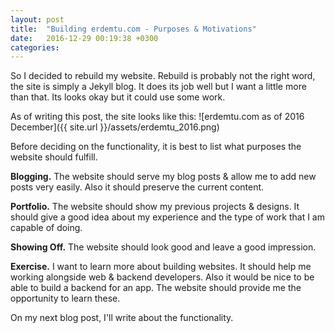 ```yaml
---
layout: post
title:  "Building erdemtu.com - Purposes & Motivations"
date:   2016-12-29 00:19:38 +0300
categories:
---
```


So I decided to rebuild my website. Rebuild is probably not the right word, the
site is simply a Jekyll blog. It does its job well but I want a little more than
that. Its looks okay but it could use some work.

As of writing this post, the site looks like this:
![erdemtu.com as of 2016 December]({{ site.url }}/assets/erdemtu_2016.png)

Before deciding on the functionality, it is best to list what purposes the
website should fulfill.

**Blogging.** The website should serve my blog posts & allow me to add new posts
very easily. Also it should preserve the current content.

**Portfolio.** The website should show my previous projects & designs. It should
give a good idea about my experience and the type of work that I am capable of
doing.

**Showing Off.** The website should look good and leave a good impression.

**Exercise.** I want to learn more about building websites. It should help me
working alongside web & backend developers. Also it would be nice to be able to
build a backend for an app. The website should provide me the opportunity to
learn these.

On my next blog post, I'll write about the functionality.
